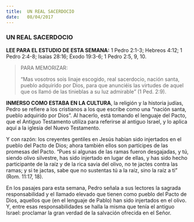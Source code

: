 ```yaml
---
title:  UN REAL SACERDOCIO
date:   08/04/2017
---
```


### UN REAL SACERDOCIO

**LEE PARA EL ESTUDIO DE ESTA SEMANA:** 1 Pedro 2:1-3; Hebreos 4:12; 1 Pedro 2:4-8; Isaías 28:16;
Éxodo 19:3-6; 1 Pedro 2:5, 9, 10.

> <p>PARA MEMORIZAR:</p>
> “Mas vosotros sois linaje escogido, real sacerdocio, nación santa, pueblo adquirido por Dios, para que anunciéis  las virtudes de aquel que os llamó de las tinieblas a su luz admirable” (1 Ped. 2:9).

**INMERSO COMO ESTABA EN LA CULTURA**, la religión y la historia judías, Pedro se refiere a los cristianos a los  que escribe como una “nación santa, pueblo adquirido por Dios”. Al hacerlo, está tomando el lenguaje del Pacto,  que el Antiguo Testamento utiliza para referirse al antiguo Israel, y lo aplica aquí a la iglesia del Nuevo  Testamento.

Y con razón: los creyentes gentiles en Jesús habían sido injertados en el pueblo del Pacto de Dios; ahora también  ellos son partícipes de las promesas del Pacto. “Pues si algunas de las ramas fueron desgajadas, y tú, siendo olivo  silvestre, has sido injertado en lugar de ellas, y has sido hecho participante de la raíz y de la rica savia del olivo,  no te jactes contra las ramas; y si te jactas, sabe que no sustentas tú a la raíz, sino la raíz a ti” (Rom. 11:17, 18). 

En los pasajes para esta semana, Pedro señala a sus lectores la sagrada responsabilidad y el llamado elevado que  tienen como pueblo del Pacto de Dios, aquellos que (en el lenguaje de Pablo) han sido injertados en el olivo. Y,  entre esas responsabilidades se halla la misma que tenía el antiguo Israel: proclamar la gran verdad de la  salvación ofrecida en el Señor.  